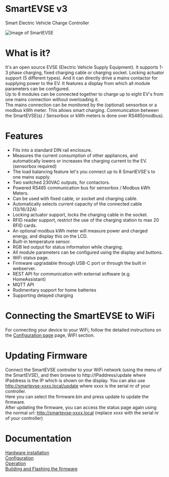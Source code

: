 SmartEVSE v3
=========

Smart Electric Vehicle Charge Controller

![Image of SmartEVSE](/pictures/SmartEVSEv3.png)

# What is it?

It's an open source EVSE (Electric Vehicle Supply Equipment). It supports 1-3 phase charging, fixed charging cable or charging socket. Locking actuator support (5 different types). And it can directly drive a mains contactor for supplying power to the EV. It features a display from which all module parameters can be configured.<br>
Up to 8 modules can be connected together to charge up to eight EV's from one mains connection without overloading it.<br>
The mains connection can be monitored by the (optional) sensorbox or a modbus kWh meter. This allows smart charging.
Communication between the SmartEVSE(s) / Sensorbox or kWh meters is done over RS485(modbus).


# Features

- Fits into a standard DIN rail enclosure.
- Measures the current consumption of other appliances, and automatically lowers or increases the charging current to the EV. (sensorbox required)
- The load balancing feature let's you connect up to 8 SmartEVSE's to one mains supply.
- Two switched 230VAC outputs, for contactors.
- Powered RS485 communication bus for sensorbox / Modbus kWh Meters.
- Can be used with fixed cable, or socket and charging cable.
- Automatically selects current capacity of the connected cable (13/16/32A)
- Locking actuator support, locks the charging cable in the socket.
- RFID reader support, restrict the use of the charging station to max 20 RFID cards.
- An optional modbus kWh meter will measure power and charged energy, and display this on the LCD.
- Built-in temperature sensor.
- RGB led output for status information while charging.
- All module parameters can be configured using the display and buttons.
- WiFi status page.
- Firmware upgradable through USB-C port or through the built in webserver.
- REST API for communication with external software (e.g. HomeAssistant)
- MQTT API
- Rudimentary support for home batteries
- Supporting delayed charging

# Connecting the SmartEVSE to WiFi

For connecting your device to your WiFi, follow the detailed instructions
on the [Configuration page](docs/configuration.md#all-menu-options-on-the-lcd-screen) page, WIFI section.

# Updating Firmware

Connect the SmartEVSE controller to your WiFi network (using the menu of the SmartEVSE), and then browse to http://IPaddress/update where IPaddress is the IP which is shown on the display.
You can also use http://smartevse-xxxx.local/update where xxxx is the serial nr of your controller.<br>
Here you can select the firmware.bin and press update to update the firmware.<br>
After updating the firmware, you can access the status page again using the normal url: http://smartevse-xxxx.local  (replace xxxx with the serial nr of your controller)<br>

# Documentation

[Hardware installation](docs/installation.md)<br>
[Configuration](docs/configuration.md)<br>
[Operation](docs/operation.md)<br>
[Building and Flashing the firmware](docs/building_flashing.md)<br>
